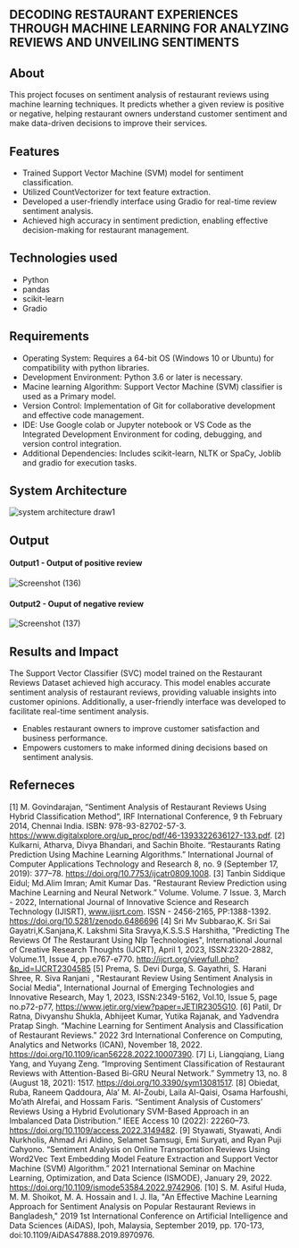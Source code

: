 ## DECODING RESTAURANT EXPERIENCES THROUGH MACHINE LEARNING FOR ANALYZING REVIEWS AND UNVEILING SENTIMENTS


## About
<!--Detailed Description about the project-->
This project focuses on sentiment analysis of restaurant reviews using machine learning techniques. It predicts whether a given review is positive or negative, helping restaurant owners understand customer sentiment and make data-driven decisions to improve their services.

## Features
<!--List the features of the project as shown below-->
- Trained Support Vector Machine (SVM) model for sentiment classification.
- Utilized CountVectorizer for text feature extraction.
- Developed a user-friendly interface using Gradio for real-time review sentiment analysis.
- Achieved high accuracy in sentiment prediction, enabling effective decision-making for restaurant management.

## Technologies used
<!--List of technologies used for the project is shown below-->
- Python
- pandas
- scikit-learn
- Gradio

## Requirements
<!--List the requirements of the project as shown below-->
* Operating System: Requires a 64-bit OS (Windows 10 or Ubuntu) for compatibility with python libraries.
* Development Environment: Python 3.6 or later is necessary.
* Macine learning Algorithm: Support Vector Machine (SVM) classifier is used as a Primary model.
* Version Control: Implementation of Git for collaborative development and effective code management.
* IDE: Use Google colab or Jupyter notebook or VS Code as the Integrated Development Environment for coding, debugging, and version control integration.
* Additional Dependencies: Includes scikit-learn, NLTK or SpaCy, Joblib and gradio for execution tasks.

## System Architecture
<!--Embed the system architecture diagram as shown below-->

![system architecture draw1](https://github.com/ChandhuruS/SEC_IT_PROJECT_PHASE_2/assets/123381860/f7dc6bf0-0303-419b-ab62-f99b0aa9f94f)

## Output

<!--Embed the Output picture at respective places as shown below as shown below-->
#### Output1 - Output of positive review
![Screenshot (136)](https://github.com/ChandhuruS/SEC_IT_PROJECT_PHASE_2/assets/123381860/78198179-abb4-442e-beb3-a2dbebc0812e)

#### Output2 - Ouput of negative review
![Screenshot (137)](https://github.com/ChandhuruS/SEC_IT_PROJECT_PHASE_2/assets/123381860/2e1290bb-858b-4e90-907e-44f088a8e795)




## Results and Impact
<!--Give the results and impact as shown below-->
The Support Vector Classifier (SVC) model trained on the Restaurant Reviews Dataset achieved high accuracy. This model enables accurate sentiment analysis of restaurant reviews, providing valuable insights into customer opinions. Additionally, a user-friendly interface was developed to facilitate real-time sentiment analysis.

- Enables restaurant owners to improve customer satisfaction and business performance.
- Empowers customers to make informed dining decisions based on sentiment analysis.


## Referneces
[1]	M. Govindarajan, “Sentiment Analysis of Restaurant Reviews Using Hybrid Classification Method”, IRF International Conference, 9 th February 2014, Chennai India. ISBN: 978-93-82702-57-3. https://www.digitalxplore.org/up_proc/pdf/46-1393322636127-133.pdf.
[2]	Kulkarni, Atharva, Divya Bhandari, and Sachin Bhoite. “Restaurants Rating Prediction Using Machine Learning Algorithms.” International Journal of Computer Applications Technology and Research 8, no. 9 (September 17, 2019): 377–78. https://doi.org/10.7753/ijcatr0809.1008.
[3]	Tanbin Siddique Eidul; Md.Alim Imran; Amit Kumar Das. "Restaurant Review Prediction using Machine Learning and Neural Network.” Volume. Volume. 7 Issue. 3, March - 2022, International Journal of Innovative Science and Research Technology (IJISRT), www.ijisrt.com. ISSN - 2456-2165, PP:1388-1392. https://doi.org/10.5281/zenodo.6486696
[4]	Sri Mv Subbarao,K. Sri Sai Gayatri,K.Sanjana,K. Lakshmi Sita Sravya,K.S.S.S Harshitha,   "Predicting The Reviews Of The Restaurant Using Nlp Technologies", International Journal of Creative Research Thoughts (IJCRT), April 1, 2023, ISSN:2320-2882, Volume.11, Issue 4, pp.e767-e770. http://ijcrt.org/viewfull.php?&p_id=IJCRT2304585
[5]	Prema, S. Devi Durga, S. Gayathri, S. Harani Shree, R. Siva Ranjani , "Restaurant Review Using Sentiment Analysis in Social Media", International Journal of Emerging Technologies and Innovative Research, May 1, 2023,  ISSN:2349-5162, Vol.10, Issue 5, page no.p72-p77, https://www.jetir.org/view?paper=JETIR2305G10.
[6]	Patil, Dr Ratna, Divyanshu Shukla, Abhijeet Kumar, Yutika Rajanak, and Yadvendra Pratap Singh. “Machine Learning for Sentiment Analysis and Classification of Restaurant Reviews.” 2022 3rd International Conference on Computing, Analytics and Networks (ICAN), November 18, 2022. https://doi.org/10.1109/ican56228.2022.10007390.
[7]	Li, Liangqiang, Liang Yang, and Yuyang Zeng. “Improving Sentiment Classification of Restaurant Reviews with Attention-Based Bi-GRU Neural Network.” Symmetry 13, no. 8 (August 18, 2021): 1517. https://doi.org/10.3390/sym13081517.
[8]	Obiedat, Ruba, Raneem Qaddoura, Ala’ M. Al-Zoubi, Laila Al-Qaisi, Osama Harfoushi, Mo’ath Alrefai, and Hossam Faris. “Sentiment Analysis of Customers’ Reviews Using a Hybrid Evolutionary SVM-Based Approach in an Imbalanced Data Distribution.” IEEE Access 10 (2022): 22260–73. https://doi.org/10.1109/access.2022.3149482.
[9]	Styawati, Styawati, Andi Nurkholis, Ahmad Ari Aldino, Selamet Samsugi, Emi Suryati, and Ryan Puji Cahyono. “Sentiment Analysis on Online Transportation Reviews Using Word2Vec Text Embedding Model Feature Extraction and Support Vector Machine (SVM) Algorithm.” 2021 International Seminar on Machine Learning, Optimization, and Data Science (ISMODE), January 29, 2022. https://doi.org/10.1109/ismode53584.2022.9742906.
[10]	S. M. Asiful Huda, M. M. Shoikot, M. A. Hossain and I. J. Ila, "An Effective Machine Learning Approach for Sentiment Analysis on Popular Restaurant Reviews in Bangladesh," 2019 1st International Conference on Artificial Intelligence and Data Sciences (AiDAS), Ipoh, Malaysia, September 2019, pp. 170-173, doi:10.1109/AiDAS47888.2019.8970976. 



